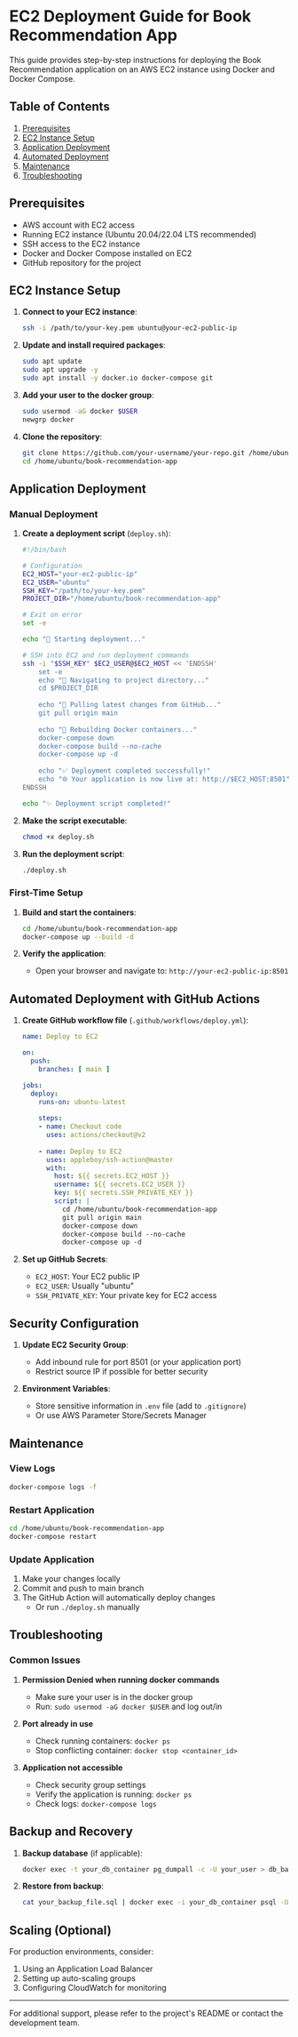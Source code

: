 # EC2 Deployment Guide for Book Recommendation App

This guide provides step-by-step instructions for deploying the Book Recommendation application on an AWS EC2 instance using Docker and Docker Compose.

## Table of Contents
1. [Prerequisites](#prerequisites)
2. [EC2 Instance Setup](#ec2-instance-setup)
3. [Application Deployment](#application-deployment)
4. [Automated Deployment](#automated-deployment)
5. [Maintenance](#maintenance)
6. [Troubleshooting](#troubleshooting)

## Prerequisites

- AWS account with EC2 access
- Running EC2 instance (Ubuntu 20.04/22.04 LTS recommended)
- SSH access to the EC2 instance
- Docker and Docker Compose installed on EC2
- GitHub repository for the project

## EC2 Instance Setup

1. **Connect to your EC2 instance**:
   ```bash
   ssh -i /path/to/your-key.pem ubuntu@your-ec2-public-ip
   ```

2. **Update and install required packages**:
   ```bash
   sudo apt update
   sudo apt upgrade -y
   sudo apt install -y docker.io docker-compose git
   ```

3. **Add your user to the docker group**:
   ```bash
   sudo usermod -aG docker $USER
   newgrp docker
   ```

4. **Clone the repository**:
   ```bash
   git clone https://github.com/your-username/your-repo.git /home/ubuntu/book-recommendation-app
   cd /home/ubuntu/book-recommendation-app
   ```

## Application Deployment

### Manual Deployment

1. **Create a deployment script** (`deploy.sh`):
   ```bash
   #!/bin/bash
   
   # Configuration
   EC2_HOST="your-ec2-public-ip"
   EC2_USER="ubuntu"
   SSH_KEY="/path/to/your-key.pem"
   PROJECT_DIR="/home/ubuntu/book-recommendation-app"
   
   # Exit on error
   set -e
   
   echo "🚀 Starting deployment..."
   
   # SSH into EC2 and run deployment commands
   ssh -i "$SSH_KEY" $EC2_USER@$EC2_HOST << 'ENDSSH'
       set -e
       echo "📂 Navigating to project directory..."
       cd $PROJECT_DIR
       
       echo "🔄 Pulling latest changes from GitHub..."
       git pull origin main
       
       echo "🐳 Rebuilding Docker containers..."
       docker-compose down
       docker-compose build --no-cache
       docker-compose up -d
       
       echo "✅ Deployment completed successfully!"
       echo "🌐 Your application is now live at: http://$EC2_HOST:8501"
   ENDSSH
   
   echo "✨ Deployment script completed!"
   ```

2. **Make the script executable**:
   ```bash
   chmod +x deploy.sh
   ```

3. **Run the deployment script**:
   ```bash
   ./deploy.sh
   ```

### First-Time Setup

1. **Build and start the containers**:
   ```bash
   cd /home/ubuntu/book-recommendation-app
   docker-compose up --build -d
   ```

2. **Verify the application**:
   - Open your browser and navigate to: `http://your-ec2-public-ip:8501`

## Automated Deployment with GitHub Actions

1. **Create GitHub workflow file** (`.github/workflows/deploy.yml`):
   ```yaml
   name: Deploy to EC2

   on:
     push:
       branches: [ main ]

   jobs:
     deploy:
       runs-on: ubuntu-latest
       
       steps:
       - name: Checkout code
         uses: actions/checkout@v2
       
       - name: Deploy to EC2
         uses: appleboy/ssh-action@master
         with:
           host: ${{ secrets.EC2_HOST }}
           username: ${{ secrets.EC2_USER }}
           key: ${{ secrets.SSH_PRIVATE_KEY }}
           script: |
             cd /home/ubuntu/book-recommendation-app
             git pull origin main
             docker-compose down
             docker-compose build --no-cache
             docker-compose up -d
   ```

2. **Set up GitHub Secrets**:
   - `EC2_HOST`: Your EC2 public IP
   - `EC2_USER`: Usually "ubuntu"
   - `SSH_PRIVATE_KEY`: Your private key for EC2 access

## Security Configuration

1. **Update EC2 Security Group**:
   - Add inbound rule for port 8501 (or your application port)
   - Restrict source IP if possible for better security

2. **Environment Variables**:
   - Store sensitive information in `.env` file (add to `.gitignore`)
   - Or use AWS Parameter Store/Secrets Manager

## Maintenance

### View Logs
```bash
docker-compose logs -f
```

### Restart Application
```bash
cd /home/ubuntu/book-recommendation-app
docker-compose restart
```

### Update Application
1. Make your changes locally
2. Commit and push to main branch
3. The GitHub Action will automatically deploy changes
   - Or run `./deploy.sh` manually

## Troubleshooting

### Common Issues

1. **Permission Denied when running docker commands**
   - Make sure your user is in the docker group
   - Run: `sudo usermod -aG docker $USER` and log out/in

2. **Port already in use**
   - Check running containers: `docker ps`
   - Stop conflicting container: `docker stop <container_id>`

3. **Application not accessible**
   - Check security group settings
   - Verify the application is running: `docker ps`
   - Check logs: `docker-compose logs`

## Backup and Recovery

1. **Backup database** (if applicable):
   ```bash
   docker exec -t your_db_container pg_dumpall -c -U your_user > db_backup_$(date +%Y-%m-%d).sql
   ```

2. **Restore from backup**:
   ```bash
   cat your_backup_file.sql | docker exec -i your_db_container psql -U your_user
   ```

## Scaling (Optional)

For production environments, consider:
1. Using an Application Load Balancer
2. Setting up auto-scaling groups
3. Configuring CloudWatch for monitoring

---

For additional support, please refer to the project's README or contact the development team.
